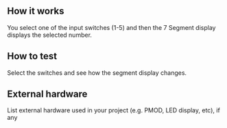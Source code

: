 <!---

This file is used to generate your project datasheet. Please fill in the information below and delete any unused
sections.

You can also include images in this folder and reference them in the markdown. Each image must be less than
512 kb in size, and the combined size of all images must be less than 1 MB.
-->

## How it works

You select one of the input switches (1-5) and then the 7 Segment display displays the selected number.

## How to test

Select the switches and see how the segment display changes.

## External hardware

List external hardware used in your project (e.g. PMOD, LED display, etc), if any
